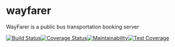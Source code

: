 # wayfarer
WayFarer is a public bus transportation booking server


[![Build Status](https://travis-ci.com/thevetdoctor/wayfarer.svg?branch=develop)](https://travis-ci.com/thevetdoctor/wayfarer)[![Coverage Status](https://coveralls.io/repos/github/thevetdoctor/wayfarer/badge.svg?branch=develop)](https://coveralls.io/github/thevetdoctor/wayfarer?branch=develop)[![Maintainability](https://api.codeclimate.com/v1/badges/a2ba77009fe6cc337eef/maintainability)](https://codeclimate.com/github/thevetdoctor/wayfarer/maintainability)[![Test Coverage](https://api.codeclimate.com/v1/badges/a2ba77009fe6cc337eef/test_coverage)](https://codeclimate.com/github/thevetdoctor/wayfarer/test_coverage)
